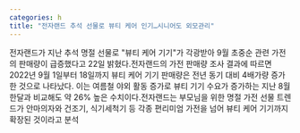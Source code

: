 ```yaml
---
categories: h
title: "전자랜드 추석 선물로 뷰티 케어 인기…시니어도 외모관리"
---
```

전자랜드가 지난 추석 명절 선물로 "뷰티 케어 기기"가 각광받아 9월 초중순 관련 가전의 판매량이 급증했다고 22일 밝혔다.전자랜드의 가전 판매량 조사 결과에 따르면 2022년 9월 1일부터 18일까지 뷰티 케어 기기 판매량은 전년 동기 대비 4배가량 증가한 것으로 나타났다. 이는 여름철 야외 활동 증가로 뷰티 기기 수요가 증가하는 지난 8월 한달과 비교해도 약 26% 높은 수치이다.전자랜드는 부모님을 위한 명절 가전 선물 트렌드가 안마의자와 건조기, 식기세척기 등 각종 편리미엄 가전을 넘어 뷰티 케어 기기까지 확장된 것이라고 분석
